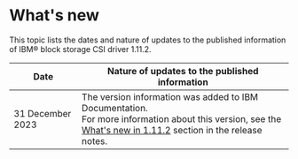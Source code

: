 # What's new

This topic lists the dates and nature of updates to the published information of IBM® block storage CSI driver 1.11.2.

| Date            | Nature of updates to the published information                                                                                                                                                          |
|-----------------|---------------------------------------------------------------------------------------------------------------------------------------------------------------------------------------------------------|
| 31 December 2023| The version information was added to IBM Documentation.<br>For more information about this version, see the [What's new in 1.11.2](../content/release_notes/whats_new.md) section in the release notes. |

